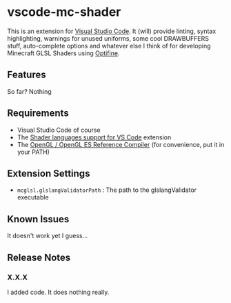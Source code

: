 # vscode-mc-shader

This is an extension for [Visual Studio Code](https://code.visualstudio.com/). It (will) provide linting, syntax highlighting, warnings for unused uniforms, some cool DRAWBUFFERS stuff, auto-complete options and whatever else I think of for developing Minecraft GLSL Shaders using [Optifine](http://optifine.net).

## Features

So far? Nothing

## Requirements

- Visual Studio Code of course
- The [Shader languages support for VS Code](https://marketplace.visualstudio.com/items?itemName=slevesque.shader) extension
- The [OpenGL / OpenGL ES Reference Compiler](https://cvs.khronos.org/svn/repos/ogl/trunk/ecosystem/public/sdk/tools/glslang/Install/) (for convenience, put it in your PATH)

## Extension Settings

- `mcglsl.glslangValidatorPath` : The path to the glslangValidator executable

## Known Issues

It doesn't work yet I guess...

## Release Notes

### X.X.X

I added code. It does nothing really.
